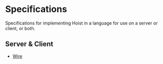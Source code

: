 # Specifications

Specifications for implementing Hoist in a language for use on a server or client, or both.

## Server & Client
  - [Wire](wire.md)
